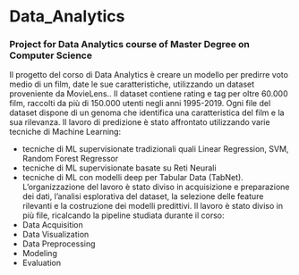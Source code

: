 # Data_Analytics
### Project for Data Analytics course of Master Degree on Computer Science

Il progetto del corso di Data Analytics è creare un modello per predirre voto medio di un film, date le sue caratteristiche,
utilizzando un dataset proveniente da MovieLens..
Il dataset contiene rating e tag per oltre 60.000 film, raccolti da più di 150.000
utenti negli anni 1995-2019. Ogni file del dataset dispone di un genoma che
identifica una caratteristica del film e la sua rilevanza.
Il lavoro di predizione è stato affrontato utilizzando varie tecniche di Machine
Learning:
* tecniche di ML supervisionate tradizionali quali Linear Regression, SVM, Random Forest Regressor
* tecniche di ML supervisionate basate su Reti Neurali
* tecniche di ML con modelli deep per Tabular Data (TabNet).
L’organizzazione del lavoro è stato diviso in acquisizione e preparazione dei dati,
l’analisi esplorativa del dataset, la selezione delle feature rilevanti e la costruzione
dei modelli predittivi. Il lavoro è stato diviso in più file, ricalcando la pipeline studiata durante il corso:
* Data Acquisition
* Data Visualization
* Data Preprocessing
* Modeling
* Evaluation

